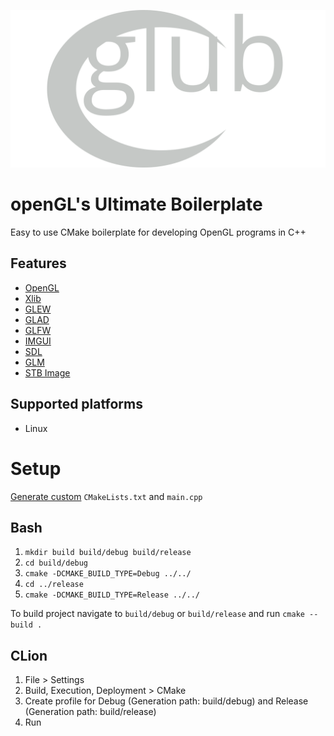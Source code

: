 ![glub](./docs/img/glub.svg)

# openGL's Ultimate Boilerplate
Easy to use CMake boilerplate for developing OpenGL programs in C++

## Features

- [OpenGL](https://www.khronos.org/opengl/wiki/Getting_Started)
- [Xlib](https://www.x.org/releases/X11R7.7/doc/libX11/libX11/libX11.html)
- [GLEW](http://glew.sourceforge.net/)
- [GLAD](https://github.com/Dav1dde/glad)
- [GLFW](https://www.glfw.org/)
- [IMGUI](https://github.com/ocornut/imgui)
- [SDL](https://www.libsdl.org/)
- [GLM](https://glm.g-truc.net/0.9.9/index.html)
- [STB Image](https://github.com/nothings/stb/blob/master/stb_image.h)

## Supported platforms

- Linux

# Setup
[Generate custom](./docs/index.html) `CMakeLists.txt` and `main.cpp`

## Bash
1. `mkdir build build/debug build/release`
2. `cd build/debug`
3. `cmake -DCMAKE_BUILD_TYPE=Debug ../../`
4. `cd ../release`
5. `cmake -DCMAKE_BUILD_TYPE=Release ../../`

To build project navigate to `build/debug` or `build/release` and run `cmake --build .`

## CLion
1. File > Settings
2. Build, Execution, Deployment > CMake
3. Create profile for Debug (Generation path: build/debug) and Release (Generation path: build/release)
4. Run
